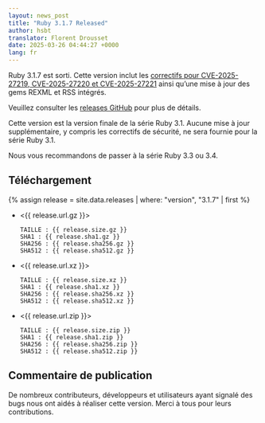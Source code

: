 ```yaml
---
layout: news_post
title: "Ruby 3.1.7 Released"
author: hsbt
translator: Florent Drousset
date: 2025-03-26 04:44:27 +0000
lang: fr
---
```


Ruby 3.1.7 est sorti. Cette version inclut les [correctifs pour CVE-2025-27219, CVE-2025-27220 et CVE-2025-27221](https://www.ruby-lang.org/en/news/2025/02/26/security-advisories/) ainsi qu’une mise à jour des gems REXML et RSS intégrés.

Veuillez consulter les [releases GitHub](https://github.com/ruby/ruby/releases/tag/v3_1_7) pour plus de détails.

Cette version est la version finale de la série Ruby 3.1. Aucune mise à jour supplémentaire, y compris les correctifs de sécurité, ne sera fournie pour la série Ruby 3.1.

Nous vous recommandons de passer à la série Ruby 3.3 ou 3.4.

## Téléchargement

{% assign release = site.data.releases | where: "version", "3.1.7" | first %}

* <{{ release.url.gz }}>

      TAILLE : {{ release.size.gz }}
      SHA1 : {{ release.sha1.gz }}
      SHA256 : {{ release.sha256.gz }}
      SHA512 : {{ release.sha512.gz }}

* <{{ release.url.xz }}>

      TAILLE : {{ release.size.xz }}
      SHA1 : {{ release.sha1.xz }}
      SHA256 : {{ release.sha256.xz }}
      SHA512 : {{ release.sha512.xz }}

* <{{ release.url.zip }}>

      TAILLE : {{ release.size.zip }}
      SHA1 : {{ release.sha1.zip }}
      SHA256 : {{ release.sha256.zip }}
      SHA512 : {{ release.sha512.zip }}

## Commentaire de publication

De nombreux contributeurs, développeurs et utilisateurs ayant signalé des bugs nous ont aidés à réaliser cette version.
Merci à tous pour leurs contributions.
